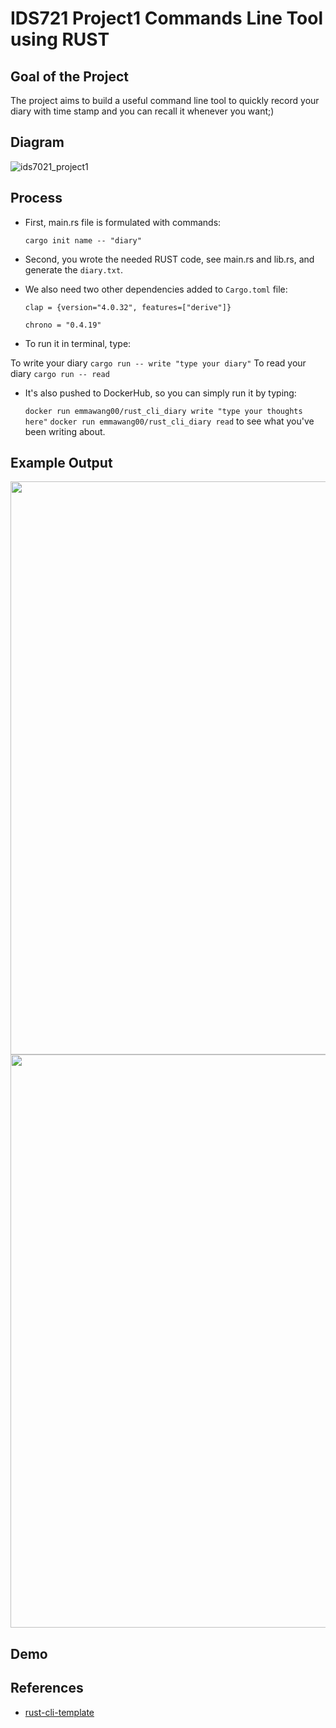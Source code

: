 #  IDS721 Project1 Commands Line Tool using RUST

## Goal of the Project

The project aims to build a useful command line tool to quickly record your diary with time stamp and you can recall it whenever you want;)

## Diagram
![ids7021_project1](https://user-images.githubusercontent.com/112578755/217579770-e7f7b6c2-6687-49e1-8f31-910823bb33ab.jpg)

## Process

* First, main.rs file is formulated with commands:

    `cargo init name -- "diary"`

* Second, you wrote the needed RUST code, see main.rs and lib.rs, and generate the `diary.txt`. 
* We also need two other dependencies added to `Cargo.toml` file:

    `clap = {version="4.0.32", features=["derive"]}`
    
    `chrono = "0.4.19"`

* To run it in terminal, type:

 To write your diary   `cargo run -- write "type your diary"`
 To read your diary  `cargo run -- read`
 
 * It's also pushed to DockerHub, so you can simply run it by typing:
 
    `docker run emmawang00/rust_cli_diary write "type your thoughts here"`
    `docker run emmawang00/rust_cli_diary read` to see what you've been writing about.
 
## Example Output
<img width="917" src="https://user-images.githubusercontent.com/112578755/217573198-c6db4cf5-ef6f-4f65-bd66-fdc96c442bd5.png">

<img width="917" src="https://user-images.githubusercontent.com/112578755/217573353-4b35f389-3a90-4bff-9831-a15c958c4896.png">

## Demo

## References

* [rust-cli-template](https://github.com/kbknapp/rust-cli-template)
